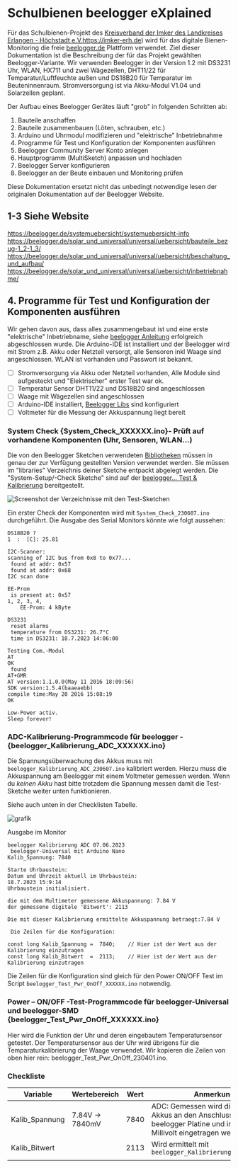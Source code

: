 # Schulbienen beelogger eXplained
Für das Schulbienen-Projekt des [Kreisverband der Imker des Landkreises Erlangen - Höchstadt e.V.](https://imker-erh.de)https://imker-erh.de) wird für das digitale Bienen-Monitoring die freie [beelogger.de](https://beelogger.de) Plattform verwendet.
Ziel dieser Dokumentation ist die Beschreibung der für das Projekt gewählten Beelogger-Variante. Wir verwenden Beelogger in der Version 1.2 mit DS3231 Uhr, WLAN, HX711  und zwei Wägezellen, DHT11/22 für Temparatur/Luftfeuchte außen und DS18B20 für Temparatur im Beuteninnenraum. Stromversorgung ist via Akku-Modul V1.04 und Solarzellen geplant.

Der Aufbau eines Beelogger Gerätes läuft "grob" in folgenden Schritten ab:
1. Bauteile anschaffen
2. Bauteile zusammenbauen (Löten, schrauben, etc.)
3. Arduino und Uhrmodul modifizieren und "elektrische" Inbetriebnahme
4. Programme für Test und Konfiguration der Komponenten ausführen
5. Beelogger Community Server Konto anlegen
6. Hauptprogramm (MultiSketch) anpassen und hochladen
7. Beelogger Server konfigurieren
8. Beelogger an der Beute einbauen und Monitoring prüfen

Diese Dokumentation ersetzt nicht das unbedingt notwendige lesen der originalen Dokumentation auf der Beelogger Website.

## 1-3 Siehe Website
https://beelogger.de/systemuebersicht/systemuebersicht-info
https://beelogger.de/solar_und_universal/universal/uebersicht/bauteile_bezug-1_2-1_3/
https://beelogger.de/solar_und_universal/universal/uebersicht/beschaltung_und_aufbau/
https://beelogger.de/solar_und_universal/universal/uebersicht/inbetriebnahme/

## 4. Programme für Test und Konfiguration der Komponenten ausführen
Wir gehen davon aus, dass alles zusammengebaut ist und eine erste "elektrische" Inbetriebname, siehe [beelogger Anleitung](https://beelogger.de/solar_und_universal/universal/uebersicht/inbetriebnahme/) erfolgreich abgeschlossen wurde. Die Arduino-IDE ist installiert und der Beelogger wird mit Strom z.B. Akku oder Netzteil versorgt, alle Sensoren inkl Waage sind angeschlossen. WLAN ist vorhanden und Passwort ist bekannt.
- [ ] Stromversorgung via Akku oder Netzteil vorhanden, Alle Module sind aufgesteckt und "Elektrischer" erster Test war ok.
- [ ] Temperatur Sensor DHT11/22 und DS18B20 sind angeschlossen
- [ ] Waage mit Wägezellen sind angeschlossen
- [ ] Arduino-IDE installiert, [Beelogger Libs](https://beelogger.de/solar_und_universal/alle_programmcodes/bibliotheken/) sind konfiguriert
- [ ] Voltmeter für die Messung der Akkuspannung liegt bereit

### System Check {System_Check_XXXXXX.ino}- Prüft auf vorhandene Komponenten (Uhr, Sensoren, WLAN...)
Die von den Beelogger Sketchen verwendeten [Bibliotheken](https://beelogger.de/solar_und_universal/alle_programmcodes/bibliotheken/) müssen in genau der zur Verfügung gestellten Version verwendet werden. Sie müssen im "libraries" Verzeichnis deiner Sketche entpackt abgelegt werden.
Die "System-Setup/-Check Sketche" sind auf der [beelogger... Test & Kalibrierung](https://beelogger.de/solar_und_universal/alle_programmcodes/kalibrierung_test/) bereitgestellt.

![Screenshot der Verzeichnisse mit den Test-Sketchen](https://github.com/bees4gymeck/beelogger/assets/137496089/c54bddf9-f9d7-4b71-be54-4644164f3a0e)

Ein erster Check der Komponenten wird mit ```System_Check_230607.ino``` durchgeführt.
Die Ausgabe des Serial Monitors könnte wie folgt aussehen:
```
DS18B20 ?
1  :  [C]: 25.81

I2C-Scanner:
scanning of I2C bus from 0x8 to 0x77...
 found at addr: 0x57
 found at addr: 0x68
I2C scan done
 
EE-Prom
 is present at: 0x57
1, 2, 3, 4, 
    EE-Prom: 4 kByte
 
DS3231
 reset alarms
 temperature from DS3231: 26.7°C
 time in DS3231: 18.7.2023 14:06:00 
 
Testing Com.-Modul
AT
OK
 found
AT+GMR
AT version:1.1.0.0(May 11 2016 18:09:56)
SDK version:1.5.4(baaeaebb)
compile time:May 20 2016 15:08:19
OK
 
Low-Power activ.
Sleep forever!
```

### ADC-Kalibrierung-Programmcode für beelogger - {beelogger_Kalibrierung_ADC_XXXXXX.ino}
Die Spannungsüberwachung des Akkus muss mit ```beelogger_Kalibrierung_ADC_230607.ino``` kalibriert werden. Hierzu muss die Akkuspannung am Beelogger mit einem Voltmeter gemessen werden. Wenn du *keinen Akku* hast bitte trotzdem die Spannung messen damit die Test-Sketche weiter unten funktionieren.

Siehe auch unten in der Checklisten Tabelle.

![grafik](https://github.com/bees4gymeck/beelogger/assets/137496089/f4a29980-83c6-4dc1-8d82-4a733088f9a9)

Ausgabe im Monitor
```
beelogger Kalibrierung ADC 07.06.2023
 beelogger-Universal mit Arduino Nano 
Kalib_Spannung: 7840

Starte Uhrbaustein:
Datum und Uhrzeit aktuell im Uhrbaustein: 
18.7.2023 15:9:14 
Uhrbaustein initialisiert.

die mit dem Multimeter gemessene Akkuspannung: 7.84 V
der gemessene digitale 'Bitwert': 2113
 
Die mit dieser Kalibrierung ermittelte Akkuspannung betraegt:7.84 V
 
 Die Zeilen für die Konfiguration:
 
const long Kalib_Spannung =  7840;    // Hier ist der Wert aus der Kalibrierung einzutragen
const long Kalib_Bitwert  =  2113;    // Hier ist der Wert aus der Kalibrierung einzutragen
```
Die Zeilen für die Konfiguration sind gleich für den Power ON/OFF Test im Script ```beelogger_Test_Pwr_OnOff_XXXXXX.ino``` notwendig.

### Power – ON/OFF -Test-Programmcode für beelogger-Universal und beelogger-SMD {beelogger_Test_Pwr_OnOff_XXXXXX.ino}
Hier wird die Funktion der Uhr und deren eingebautem Temperatursensor getestet. Der Temperatursensor aus der Uhr wird übrigens für die Temparaturkalibrierung der Waage verwendet. 
Wir kopieren die Zeilen von oben  hier rein: beelogger_Test_Pwr_OnOff_230401.ino.



### Checkliste
 |Variable|Wertebereich|Wert|Anmerkungen|
 |---|---|---|---|
 |Kalib_Spannung|7.84V -> 7840mV|7840|ADC: Gemessen wird die Spannung des Akkus an den Anschlussklemmen der beelogger Platine und im Sketch in Millivolt eingetragen werden.|
 |Kalib_Bitwert||2113|Wird ermittelt mit ```beelogger_Kalibrierung_ADC_XXXXXX.ino```|
 |||||
 
